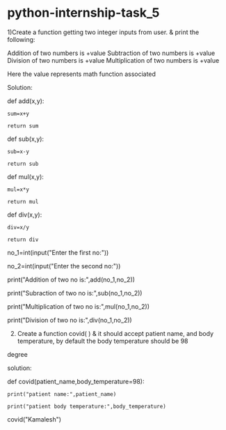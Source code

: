 # python-internship-task_5

1)Create a function getting two integer inputs from user. & print the following:

Addition of two numbers is +value
Subtraction of two numbers is +value
Division of two numbers is +value
Multiplication of two numbers is +value

Here the value represents math function associated

Solution:

def add(x,y):  

    sum=x+y

    return sum

def sub(x,y):

    sub=x-y
    
    return sub

def mul(x,y):

    mul=x*y

    return mul

def div(x,y):

    div=x/y

    return div

no_1=int(input("Enter the first no:"))

no_2=int(input("Enter the second no:"))

print("Addition of two no is:",add(no_1,no_2))

print("Subraction of two no is:",sub(no_1,no_2))

print("Multiplication of two no is:",mul(no_1,no_2))

print("Division of two no is:",div(no_1,no_2))


 2. Create a function covid( ) & it should accept patient name, and body temperature, by default the body temperature should be 98 

degree

solution:

def covid(patient_name,body_temperature=98):

    print("patient name:",patient_name)

    print("patient body temperature:",body_temperature)

covid("Kamalesh")
